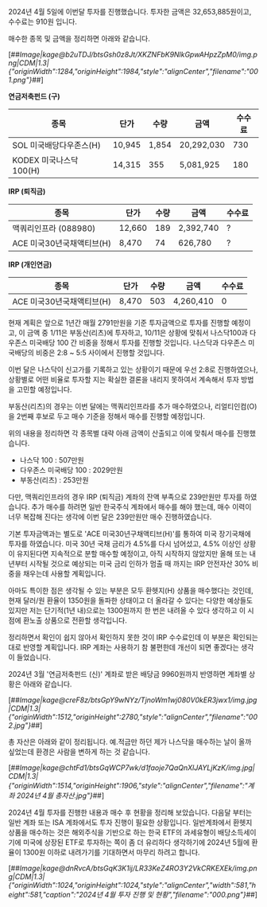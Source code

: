 2024년 4월 5일에 이번달 투자를 진행했습니다. 투자한 금액은 32,653,885원이고, 수수료는 910원 입니다.

매수한 종목 및 금액을 정리하면 아래와 같습니다.

[##_Image|kage@b2uTDJ/btsGsh0z8Jt/XKZNFbK9NlkGpwAHpzZpM0/img.png|CDM|1.3|{"originWidth":1284,"originHeight":1984,"style":"alignCenter","filename":"001.png"}_##]

**연금저축펀드 (구)**

| **종목** | **단가** | **수량** | **금액** | **수수료** |
| --- | --- | --- | --- | --- |
| SOL 미국배당다우존스(H) | 10,945 | 1,854 | 20,292,030 | 730 |
| KODEX 미국나스닥100(H) | 14,315 | 355 | 5,081,925 | 180 |

**IRP (퇴직금)**

| **종목** | **단가** | **수량** | **금액** | **수수료** |
| --- | --- | --- | --- | --- |
| 맥쿼리인프라 (088980) | 12,660 | 189 | 2,392,740 | ? |
| ACE 미국30년국채액티브(H) | 8,470 | 74 | 626,780 | ? |

**IRP (개인연금)**

| **종목** | **단가** | **수량** | **금액** | **수수료** |
| --- | --- | --- | --- | --- |
| ACE 미국30년국채액티브(H) | 8,470 | 503 | 4,260,410 | 0 |

현재 계획은 앞으로 1년간 매월 2791만원을 기준 투자금액으로 투자를 진행할 예정이고, 이 금액 중 1/11은 부동산(리츠)에 투자하고, 10/11은 상황에 맞춰서 나스닥100과 다우존스 미국배당 100 간 비중을 정해서 투자를 진행할 것입니다. 나스닥과 다우존스 미국배당의 비중은 2:8 ~ 5:5 사이에서 진행할 것입니다.

이번 달은 나스닥이 신고가를 기록하고 있는 상황이기 때문에 우선 2:8로 진행하였으나, 상황별로 어떤 비율로 투자할 지는 확실한 결론을 내리지 못하여서 계속해서 투자 방법을 고민할 예정입니다.

부동산(리츠)의 경우는 이번 달에는 맥쿼리인프라를 추가 매수하였으나, 리얼티인컴(O)을 2번째 후보로 두고 매수 기준을 정해서 매수를 진행할 예정입니다.

위의 내용을 정리하면 각 종목별 대략 아래 금액이 산출되고 이에 맞춰서 매수를 진행했습니다.

-   나스닥 100 : 507만원
-   다우존스 미국배당 100 : 2029만원
-   부동산(리츠) : 253만원

다만, 맥쿼리인프라의 경우 IRP (퇴직금) 계좌의 잔액 부족으로 239만원만 투자를 하였습니다. 추가 매수를 하려면 일반 한국주식 계좌에서 매수를 해야 했는데, 매수 이력이 너무 복잡해 진다는 생각에 이번 달은 239만원만 매수 진행하였습니다.

기본 투자금액과는 별도로 'ACE 미국30년구채액티브(H)'를 통하여 미국 장기국채에 투자를 하였습니다. 미국 30년 국채 금리가 4.5%를 다시 넘어섰고, 4.5% 이상인 상황이 유지된다면 지속적으로 분할 매수할 예정이고, 아직 시작하지 않았지만 올해 또는 내년부터 시작될 것으로 예상되는 미국 금리 인하가 멈출 때 까지는 IRP 안전자산 30% 비중을 채우는데 사용할 계획입니다.

아마도 특이한 점은 생각될 수 있는 부분은 모두 환헷지(H) 상품을 매수했다는 것인데, 현재 달러/원 환율이 1350원을 돌파한 상태이고 더 올라갈 수 있다는 다양한 예상들도 있지만 저는 단기적(1년 내)으로는 1300원까지 한 번은 내려올 수 있다 생각하고 이 시점에 환노출 상품으로 전환할 생각입니다.

정리하면서 확인이 쉽지 않아서 확인하지 못한 것이 IRP 수수료인데 이 부분은 확인되는대로 반영할 계획입니다. IRP 계좌는 사용하기 참 불편한데 개선이 되면 좋겠다는 생각이 들었습니다.

2024년 3월 '연금저축펀드 (신)' 계좌로 받은 배당금 9960원까지 반영하면 계좌별 상황은 아래와 같습니다.

[##_Image|kage@creF8z/btsGpY9wNYz/TjnoWm1wj080V0kER3jwx1/img.jpg|CDM|1.3|{"originWidth":1512,"originHeight":2780,"style":"alignCenter","filename":"002.jpg"}_##]

총 자산은 아래와 같이 정리됩니다. 예.적금만 하던 제가 나스닥을 매수하는 날이 올까 싶었는데 환경은 사람을 변하게 하는 것 같습니다.

[##_Image|kage@chtFd1/btsGqWCP7wk/d1faoje7QaQnXlJAYLjKzK/img.jpg|CDM|1.3|{"originWidth":1514,"originHeight":1906,"style":"alignCenter","filename":"계좌 2024년 4월 총자산.jpg"}_##]

2024년 4월 투자를 진행한 내용과 매수 후 현황을 정리해 보았습니다. 다음달 부터는 일반 계좌 또는 ISA 계좌에서도 투자 진행이 필요한 상황입니다. 일반계좌에서 환헷지 상품을 매수하는 것은 해외주식을 기반으로 하는 한국 ETF의 과세유형이 배당소득세이기에 미국에 상장된 ETF로 투자하는 쪽이 좀 더 유리하다 생각하기에 2024년 5월에 환율이 1300원 이하로 내려가기를 기대하면서 마무리 하려고 합니다.

[##_Image|kage@dnRvcA/btsGqK3K1ij/LR33KeZ4RO3Y2VkCRKEXEk/img.png|CDM|1.3|{"originWidth":1024,"originHeight":1024,"style":"alignCenter","width":581,"height":581,"caption":"2024년 4월 투자 진행 및 현황","filename":"000.png"}_##]